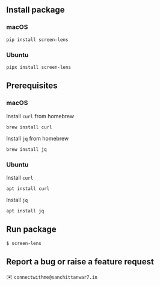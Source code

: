 ## Install package
### macOS
```
pip install screen-lens
```

### Ubuntu
```
pipx install screen-lens
```

## Prerequisites
### macOS
Install `curl` from homebrew
```
brew install curl
```
Install `jq` from homebrew
```
brew install jq
```

### Ubuntu
Install `curl`
```
apt install curl
```
Install `jq`
```
apt install jq
```

## Run package
```
$ screen-lens
```

## Report a bug or raise a feature request
✉️ `connectwithme@sanchittanwar7.in`
